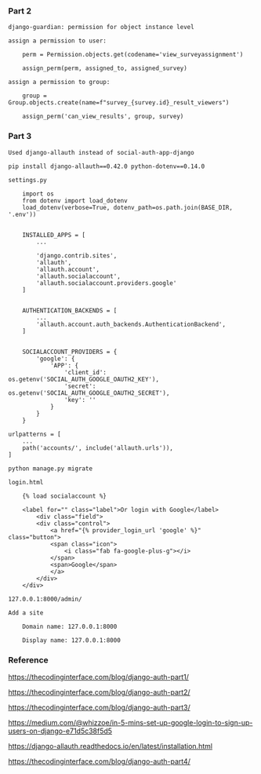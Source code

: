 ### Part 2
    django-guardian: permission for object instance level
    
    assign a permission to user: 
    
        perm = Permission.objects.get(codename='view_surveyassignment')

        assign_perm(perm, assigned_to, assigned_survey)

    assign a permission to group:

        group = Group.objects.create(name=f"survey_{survey.id}_result_viewers")
        
        assign_perm('can_view_results', group, survey)


### Part 3

    Used django-allauth instead of social-auth-app-django

    pip install django-allauth==0.42.0 python-dotenv==0.14.0

    settings.py

        import os
        from dotenv import load_dotenv
        load_dotenv(verbose=True, dotenv_path=os.path.join(BASE_DIR, '.env'))


        INSTALLED_APPS = [
            ...

            'django.contrib.sites',
            'allauth',
            'allauth.account',
            'allauth.socialaccount',
            'allauth.socialaccount.providers.google'
        ]


        AUTHENTICATION_BACKENDS = [
            ...
            'allauth.account.auth_backends.AuthenticationBackend',
        ]


        SOCIALACCOUNT_PROVIDERS = {
            'google': {
                'APP': {
                    'client_id': os.getenv('SOCIAL_AUTH_GOOGLE_OAUTH2_KEY'),
                    'secret': os.getenv('SOCIAL_AUTH_GOOGLE_OAUTH2_SECRET'),
                    'key': ''
                }
            }
        }

    urlpatterns = [
        ...
        path('accounts/', include('allauth.urls')),
    ]

    python manage.py migrate

    login.html

        {% load socialaccount %}

        <label for="" class="label">Or login with Google</label>
            <div class="field">
            <div class="control">
                <a href="{% provider_login_url 'google' %}" class="button">
                <span class="icon">
                    <i class="fab fa-google-plus-g"></i>
                </span>
                <span>Google</span>
                </a>
            </div>
        </div>

    127.0.0.1:8000/admin/

    Add a site

        Domain name: 127.0.0.1:8000

        Display name: 127.0.0.1:8000 


### Reference

https://thecodinginterface.com/blog/django-auth-part1/

https://thecodinginterface.com/blog/django-auth-part2/

https://thecodinginterface.com/blog/django-auth-part3/ 

https://medium.com/@whizzoe/in-5-mins-set-up-google-login-to-sign-up-users-on-django-e71d5c38f5d5

https://django-allauth.readthedocs.io/en/latest/installation.html

https://thecodinginterface.com/blog/django-auth-part4/

